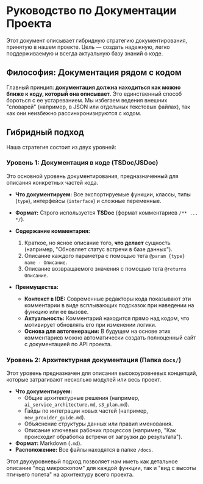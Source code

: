 # Руководство по Документации Проекта

Этот документ описывает гибридную стратегию документирования, принятую в нашем проекте. Цель — создать надежную, легко поддерживаемую и всегда актуальную базу знаний о коде.

## Философия: Документация рядом с кодом

Главный принцип: **документация должна находиться как можно ближе к коду, который она описывает.** Это единственный способ бороться с ее устареванием. Мы избегаем ведения внешних "словарей" (например, в JSON или отдельных текстовых файлах), так как они неизбежно рассинхронизируются с кодом.

## Гибридный подход

Наша стратегия состоит из двух уровней:

### Уровень 1: Документация в коде (TSDoc/JSDoc)

Это основной уровень документирования, предназначенный для описания конкретных частей кода.

-   **Что документируем:** Все экспортируемые функции, классы, типы (`type`), интерфейсы (`interface`) и сложные переменные.
-   **Формат:** Строго используется **TSDoc** (формат комментариев `/** ... */`).
-   **Содержание комментария:**
    1.  Краткое, но ясное описание того, **что делает** сущность (например, "Обновляет статус встречи в базе данных").
    2.  Описание каждого параметра с помощью тега `@param {type} name - Описание`.
    3.  Описание возвращаемого значения с помощью тега `@returns Описание`.

-   **Преимущества:**
    -   **Контекст в IDE:** Современные редакторы кода показывают эти комментарии в виде всплывающих подсказок при наведении на функцию или ее вызове.
    -   **Актуальность:** Комментарий находится прямо над кодом, что мотивирует обновлять его при изменении логики.
    -   **Основа для автогенерации:** В будущем на основе этих комментариев можно автоматически создать полноценный сайт с документацией по API проекта.

### Уровень 2: Архитектурная документация (Папка `docs/`)

Этот уровень предназначен для описания высокоуровневых концепций, которые затрагивают несколько модулей или весь проект.

-   **Что документируем:**
    -   Общие архитектурные решения (например, `ai_service_architecture.md`, `s3_plan.md`).
    -   Гайды по интеграции новых частей (например, `new_provider_guide.md`).
    -   Объяснение структуры данных или правил именования.
    -   Описание ключевых рабочих процессов (например, "Как происходит обработка встречи от загрузки до результата").
-   **Формат:** Markdown (`.md`).
-   **Расположение:** Все файлы находятся в папке `/docs`.

Этот двухуровневый подход позволяет нам иметь как детальное описание "под микроскопом" для каждой функции, так и "вид с высоты птичьего полета" на архитектуру всего проекта.
